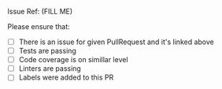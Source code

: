 Issue Ref: (FILL ME)

Please ensure that:
* [ ] There is an issue for given PullRequest and it's linked above
* [ ] Tests are passing
* [ ] Code coverage is on simillar level
* [ ] Linters are passing
* [ ] Labels were added to this PR
